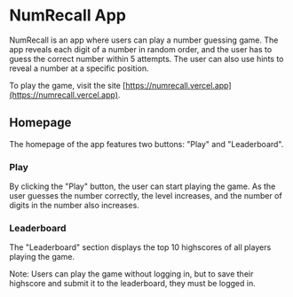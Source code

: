 # NumRecall App

NumRecall is an app where users can play a number guessing game. The app reveals each digit of a number in random order, and the user has to guess the correct number within 5 attempts. The user can also use hints to reveal a number at a specific position.

To play the game, visit the site [https://numrecall.vercel.app](https://numrecall.vercel.app).

## Homepage

The homepage of the app features two buttons: "Play" and "Leaderboard". 

### Play

By clicking the "Play" button, the user can start playing the game. As the user guesses the number correctly, the level increases, and the number of digits in the number also increases.

### Leaderboard

The "Leaderboard" section displays the top 10 highscores of all players playing the game.

Note: Users can play the game without logging in, but to save their highscore and submit it to the leaderboard, they must be logged in.
